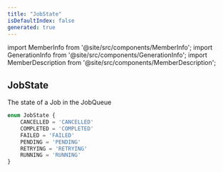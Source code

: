 ```yaml
---
title: "JobState"
isDefaultIndex: false
generated: true
---
```

<!-- This file was generated from the Vendure source. Do not modify. Instead, re-run the "docs:build" script -->
import MemberInfo from '@site/src/components/MemberInfo';
import GenerationInfo from '@site/src/components/GenerationInfo';
import MemberDescription from '@site/src/components/MemberDescription';


## JobState

<GenerationInfo sourceFile="packages/common/src/generated-types.ts" sourceLine="2231" packageName="@vendure/common" />

The state of a Job in the JobQueue

```ts title="Signature"
enum JobState {
    CANCELLED = 'CANCELLED'
    COMPLETED = 'COMPLETED'
    FAILED = 'FAILED'
    PENDING = 'PENDING'
    RETRYING = 'RETRYING'
    RUNNING = 'RUNNING'
}
```
